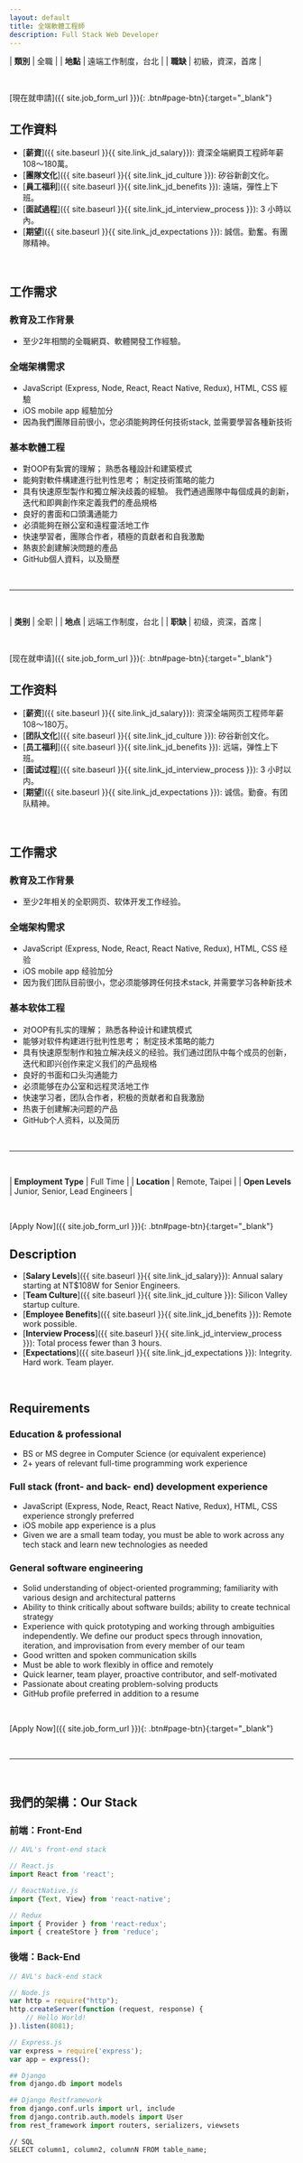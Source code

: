 ```yaml
---
layout: default
title: 全端軟體工程師
description: Full Stack Web Developer
---
```


<a name="zh-tw"></a>

| **類別** | 全職 |
| **地點** | 遠端工作制度，台北 |
| **職缺** | 初級，資深，首席 |

<br>

[現在就申請]({{ site.job_form_url }}){: .btn#page-btn}{:target="_blank"}

## 工作資料
- [**薪資**]({{ site.baseurl }}{{ site.link_jd_salary}}): 資深全端網頁工程師年薪108～180萬。
- [**團隊文化**]({{ site.baseurl }}{{ site.link_jd_culture }}): 矽谷新創文化。
- [**員工福利**]({{ site.baseurl }}{{ site.link_jd_benefits }}): 遠端，彈性上下班。
- [**面試過程**]({{ site.baseurl }}{{ site.link_jd_interview_process }}): 3 小時以內。
- [**期望**]({{ site.baseurl }}{{ site.link_jd_expectations }}): 誠信。勤奮。有團隊精神。

<br>

## 工作需求

### 教育及工作背景
- 至少2年相關的全職網頁、軟體開發工作經驗。

### 全端架構需求
- JavaScript (Express, Node, React, React Native, Redux), HTML, CSS 經驗
- iOS mobile app 經驗加分
- 因為我們團隊目前很小，您必須能夠跨任何技術stack, 並需要學習各種新技術

### 基本軟體工程
- 對OOP有紮實的理解； 熟悉各種設計和建築模式
- 能夠對軟件構建進行批判性思考； 制定技術策略的能力
- 具有快速原型製作和獨立解決歧義的經驗。 我們通過團隊中每個成員的創新，迭代和即興創作來定義我們的產品規格
- 良好的書面和口頭溝通能力
- 必須能夠在辦公室和遠程靈活地工作
- 快速學習者，團隊合作者，積極的貢獻者和自我激勵
- 熱衷於創建解決問題的產品
- GitHub個人資料，以及簡歷

<br>

---

<br>

<a name="zh-cn"></a>

| **类别** | 全职 |
| **地点** | 远端工作制度，台北 |
| **职缺** | 初级，资深，首席 |

<br>

[现在就申请]({{ site.job_form_url }}){: .btn#page-btn}{:target="_blank"}

## 工作资料
- [**薪资**]({{ site.baseurl }}{{ site.link_jd_salary}}): 资深全端网页工程师年薪108～180万。
- [**团队文化**]({{ site.baseurl }}{{ site.link_jd_culture }}): 矽谷新创文化。
- [**员工福利**]({{ site.baseurl }}{{ site.link_jd_benefits }}): 远端，弹性上下班。
- [**面试过程**]({{ site.baseurl }}{{ site.link_jd_interview_process }}): 3 小时以内。
- [**期望**]({{ site.baseurl }}{{ site.link_jd_expectations }}): 诚信。勤奋。有团队精神。

<br>

## 工作需求

### 教育及工作背景
- 至少2年相关的全职网页、软体开发工作经验。

### 全端架构需求
- JavaScript (Express, Node, React, React Native, Redux), HTML, CSS 经验
- iOS mobile app 经验加分
- 因为我们团队目前很小，您必须能够跨任何技术stack, 并需要学习各种新技术

### 基本软体工程
- 对OOP有扎实的理解； 熟悉各种设计和建筑模式
- 能够对软件构建进行批判性思考； 制定技术策略的能力
- 具有快速原型制作和独立解决歧义的经验。我们通过团队中每个成员的创新，迭代和即兴创作来定义我们的产品规格
- 良好的书面和口头沟通能力
- 必须能够在办公室和远程灵活地工作
- 快速学习者，团队合作者，积极的贡献者和自我激励
- 热衷于创建解决问题的产品
- GitHub个人资料，以及简历

<br>

---

<br>

<a name="en"></a>

| **Employment Type** | Full Time |
| **Location** | Remote, Taipei |
| **Open Levels** | Junior, Senior, Lead Engineers |

<br>

[Apply Now]({{ site.job_form_url }}){: .btn#page-btn}{:target="_blank"}

## Description
- [**Salary Levels**]({{ site.baseurl }}{{ site.link_jd_salary}}): Annual salary starting at NT$108W for Senior Engineers.
- [**Team Culture**]({{ site.baseurl }}{{ site.link_jd_culture }}): Silicon Valley startup culture.
- [**Employee Benefits**]({{ site.baseurl }}{{ site.link_jd_benefits }}): Remote work possible.
- [**Interview Process**]({{ site.baseurl }}{{ site.link_jd_interview_process }}): Total process fewer than 3 hours.
- [**Expectations**]({{ site.baseurl }}{{ site.link_jd_expectations }}): Integrity. Hard work. Team player.

<br>

## Requirements

### Education & professional
- BS or MS degree in Computer Science (or equivalent experience)
- 2+ years of relevant full-time programming work experience

### Full stack (front- and back- end) development experience
- JavaScript (Express, Node, React, React Native, Redux), HTML, CSS experience strongly preferred
- iOS mobile app experience is a plus
- Given we are a small team today, you must be able to work across any tech stack and learn new technologies as needed

### General software engineering
- Solid understanding of object-oriented programming; familiarity with various design and architectural patterns
- Ability to think critically about software builds; ability to create technical strategy
- Experience with quick prototyping and working through ambiguities independently. We define our product specs through innovation, iteration, and improvisation from every member of our team
- Good written and spoken communication skills
- Must be able to work flexibly in office and remotely
- Quick learner, team player, proactive contributor, and self-motivated
- Passionate about creating problem-solving products
- GitHub profile preferred in addition to a resume

<br>

[Apply Now]({{ site.job_form_url }}){: .btn#page-btn}{:target="_blank"}


<br>

---

<br>

## 我們的架構：Our Stack

### 前端：Front-End
```javascript
// AVL's front-end stack

// React.js
import React from 'react';

// ReactNative.js
import {Text, View} from 'react-native';

// Redux
import { Provider } from 'react-redux';
import { createStore } from 'reduce';

```

### 後端：Back-End
```javascript
// AVL's back-end stack

// Node.js
var http = require("http");
http.createServer(function (request, response) {
	// Hello World!
}).listen(8081);

// Express.js
var express = require('express');
var app = express();
```

```python
## Django
from django.db import models

## Django Restframework
from django.conf.urls import url, include
from django.contrib.auth.models import User
from rest_framework import routers, serializers, viewsets
```

```
// SQL
SELECT column1, column2, columnN FROM table_name;
```
